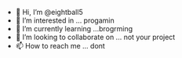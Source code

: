 - 👋 Hi, I’m @eightball5
- 👀 I’m interested in ... progamin
- 🌱 I’m currently learning ...brogrming
- 💞️ I’m looking to collaborate on ... not your project
- 📫 How to reach me ... dont

<!---
eightball5/eightball5 is a ✨ special ✨ repository because its `README.md` (this file) appears on your GitHub profile.
You can click the Preview link to take a look at your changes.
--->

